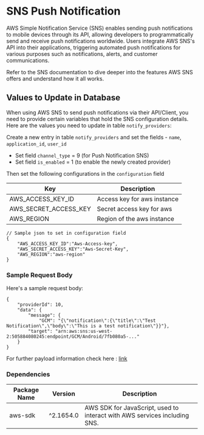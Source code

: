 # SNS Push Notification

AWS Simple Notification Service (SNS) enables sending push notifications to mobile devices through its API, allowing developers to programmatically send and receive push notifications worldwide. Users integrate AWS SNS's API into their applications, triggering automated push notifications for various purposes such as notifications, alerts, and customer communications.

Refer to the SNS documentation to dive deeper into the features AWS SNS offers and understand how it all works.

## Values to Update in Database

When using AWS SNS to send push notifications via their API/Client, you need to provide certain variables that hold the SNS configuration details. Here are the values you need to update in table `notify_providers`:

Create a new entry in table `notify_providers` and set the fields - `name`, `application_id`, `user_id`

- Set field `channel_type` = 9 (for Push Notification SNS)
- Set field `is_enabled` = 1 (to enable the newly created provider)

Then set the following configurations in the `configuration` field

| Key                       | Description                   |
|---------------------------|-------------------------------|
| AWS_ACCESS_KEY_ID      | Access key for aws instance       |
| AWS_SECRET_ACCESS_KEY  | Secret access key for aws      |
| AWS_REGION  | Region of the aws instance     |

```jsonc
// Sample json to set in configuration field
{
    "AWS_ACCESS_KEY_ID":"Aws-Access-key",
    "AWS_SECRET_ACCESS_KEY":"Aws-Secret-Key",
    "AWS_REGION":"aws-region"
}
```

### Sample Request Body

Here's a sample request body:

```jsonc
{
    "providerId": 10,
    "data": {
        "message": {
            "GCM": "{\"notification\":{\"title\":\"Test Notification\",\"body\":\"This is a test notification\"}}"},
        "target": "arn:aws:sns:us-west-2:505884080245:endpoint/GCM/Android/7fb080a5-..."
    }
}
```
For further payload information check here : [link](https://docs.aws.amazon.com/sns/latest/dg/sns-send-custom-platform-specific-payloads-mobile-devices.html)

### Dependencies

| Package Name       | Version    | Description                                                                                                                                                |
| --------------- | ------------ | ---------------------------------------------------------------------------------------------------------------------------------------------------------- |
| aws-sdk          | ^2.1654.0  | AWS SDK for JavaScript, used to interact with AWS services including SNS.     |
